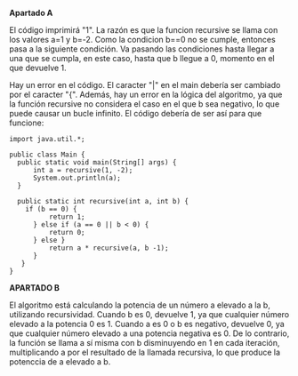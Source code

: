 **Apartado A**

El código imprimirá "1". La razón es que la funcion recursive se llama con los valores a=1 y b=-2. Como la condicion b==0 no se cumple, entonces pasa a la siguiente condición. Va pasando las condiciones hasta llegar a una que se cumpla, en este caso, hasta que b llegue a 0, momento en el que devuelve 1. 

Hay un error en el código. El caracter "|" en el main debería ser cambiado por el caracter "{". Además, hay un error en la lógica del algoritmo, ya que la función recursive no considera el caso en el que b sea negativo, lo que puede causar un bucle infinito. El código debería de ser así para que funcione:

```
import java.util.*;

public class Main {
  public static void main(String[] args) {
      int a = recursive(1, -2);
      System.out.println(a);
  }

  public static int recursive(int a, int b) {
    if (b == 0) {
          return 1;
      } else if (a == 0 || b < 0) {
          return 0;
      } else }
          return a * recursive(a, b -1);
      }
   }
}
```


**APARTADO B**

El algoritmo está calculando la potencia de un número a elevado a la b, utilizando recursividad. Cuando b es 0, devuelve 1, ya que cualquier número elevado a la potencia 0 es 1. Cuando a es 0 o b es negativo, devuelve 0, ya que cualquier número elevado a una potencia negativa es 0. De lo contrario, la función se llama a sí misma con b disminuyendo en 1 en cada iteración, multiplicando a por el resultado de la llamada recursiva, lo que produce la potenccia de a elevado a b.
